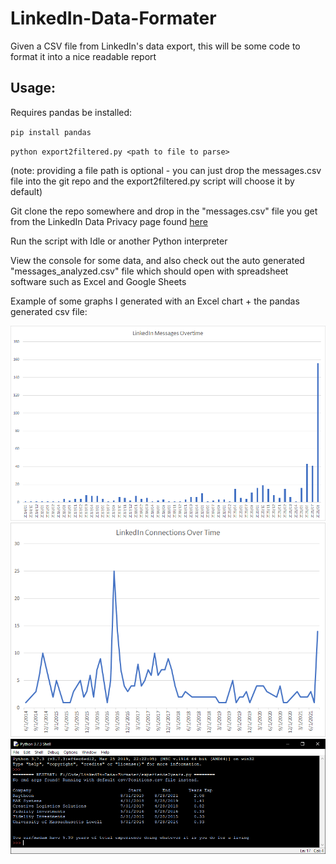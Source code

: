 # LinkedIn-Data-Formater
Given a CSV file from LinkedIn's data export, this will be some code to format it into a nice readable report

## Usage:
Requires pandas be installed:

``pip install pandas``

``python export2filtered.py <path to file to parse>``

(note: providing a file path is optional - you can just drop the messages.csv file into the git repo and the export2filtered.py script will choose it by default)

Git clone the repo somewhere and drop in the "messages.csv" file you get from the LinkedIn Data Privacy page found [here](https://www.linkedin.com/psettings/member-data)

Run the script with Idle or another Python interpreter

View the console for some data, and also check out the auto generated "messages_analyzed.csv" file which should open with spreadsheet software such as Excel and Google Sheets

Example of some graphs I generated with an Excel chart + the pandas generated csv file:

![](imgs/example_excel_chart_messages.png)
![](imgs/example_excel_chart_connections.png)
![](imgs/example_excel_chart_jobs.png)
